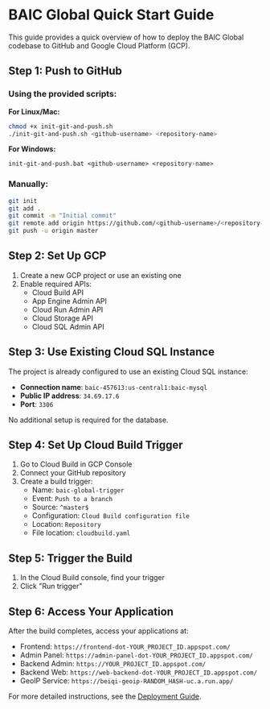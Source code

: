 # BAIC Global Quick Start Guide

This guide provides a quick overview of how to deploy the BAIC Global codebase to GitHub and Google Cloud Platform (GCP).

## Step 1: Push to GitHub

### Using the provided scripts:

**For Linux/Mac:**
```bash
chmod +x init-git-and-push.sh
./init-git-and-push.sh <github-username> <repository-name>
```

**For Windows:**
```
init-git-and-push.bat <github-username> <repository-name>
```

### Manually:
```bash
git init
git add .
git commit -m "Initial commit"
git remote add origin https://github.com/<github-username>/<repository-name>.git
git push -u origin master
```

## Step 2: Set Up GCP

1. Create a new GCP project or use an existing one
2. Enable required APIs:
   - Cloud Build API
   - App Engine Admin API
   - Cloud Run Admin API
   - Cloud Storage API
   - Cloud SQL Admin API

## Step 3: Use Existing Cloud SQL Instance

The project is already configured to use an existing Cloud SQL instance:

- **Connection name**: `baic-457613:us-central1:baic-mysql`
- **Public IP address**: `34.69.17.6`
- **Port**: `3306`

No additional setup is required for the database.

## Step 4: Set Up Cloud Build Trigger

1. Go to Cloud Build in GCP Console
2. Connect your GitHub repository
3. Create a build trigger:
   - Name: `baic-global-trigger`
   - Event: `Push to a branch`
   - Source: `^master$`
   - Configuration: `Cloud Build configuration file`
   - Location: `Repository`
   - File location: `cloudbuild.yaml`

## Step 5: Trigger the Build

1. In the Cloud Build console, find your trigger
2. Click "Run trigger"

## Step 6: Access Your Application

After the build completes, access your applications at:

- Frontend: `https://frontend-dot-YOUR_PROJECT_ID.appspot.com/`
- Admin Panel: `https://admin-panel-dot-YOUR_PROJECT_ID.appspot.com/`
- Backend Admin: `https://YOUR_PROJECT_ID.appspot.com/`
- Backend Web: `https://web-backend-dot-YOUR_PROJECT_ID.appspot.com/`
- GeoIP Service: `https://beiqi-geoip-RANDOM_HASH-uc.a.run.app/`

For more detailed instructions, see the [Deployment Guide](deployment-guide.md).
